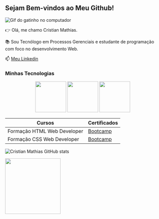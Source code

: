 ## Sejam Bem-vindos ao Meu Github!

![Gif do gatinho no computador](https://media1.tenor.com/m/29Ok5pc0ivAAAAAd/gatinho-gato.gif)

👉 Olá, me chamo Cristian Mathias.

📚 Sou Tecnólogo em Processos Gerenciais e estudante de programação com foco no desenvolvimento Web.

📫 [Meu Linkedin](https://www.linkedin.com/in/cristian-mathias)

### Minhas Tecnologias

<p align="center">
<img src="https://cdn.jsdelivr.net/gh/devicons/devicon@latest/icons/html5/html5-plain-wordmark.svg" width="100px">   
<img src="https://cdn.jsdelivr.net/gh/devicons/devicon@latest/icons/css3/css3-plain-wordmark.svg" width="100px">             
<img src="https://cdn.jsdelivr.net/gh/devicons/devicon@latest/icons/javascript/javascript-original.svg" width="100px">
</p>

| Cursos | Certificados |
|--------|--------------|
|Formação HTML Web Developer|[Bootcamp](https://www.dio.me/certificate/FBEA8CC5/share)|
|Formação CSS Web Developer|[Bootcamp](https://www.dio.me/certificate/OSSFXFIC/share)|
          
![Cristian Mathias GitHub stats](https://github-readme-stats.vercel.app/api?username=Cristian-Mathias&show_icons=true&theme=radical)

<img loading="lazy" height="180em" src="https://github-readme-stats.vercel.app/api/top-langs/?username=Cristian-Mathias&layout=compact&langs_count=7&theme=dracula">


<!-- **Cristian-Mathias/Cristian-Mathias** is a ✨ _special_ ✨ repository because its `README.md` (this file) appears on your GitHub profile.

Here are some ideas to get you started:

- 🔭 I’m currently working on ...
- 🌱 I’m currently learning ...
- 👯 I’m looking to collaborate on ...
- 🤔 I’m looking for help with ...
- 💬 Ask me about ...
- 📫 How to reach me: ...
- 😄 Pronouns: ...
- ⚡ Fun fact: ... -->


